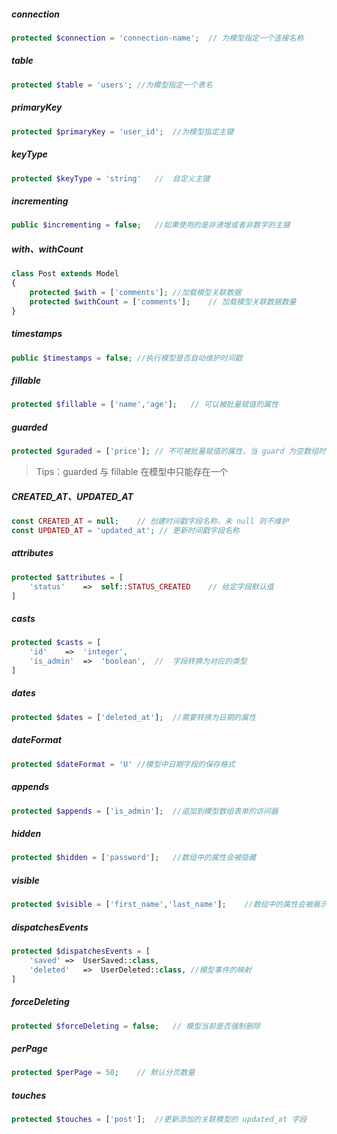 ##### connection

```php
protected $connection = 'connection-name';	// 为模型指定一个连接名称
```

##### table

```php
protected $table = 'users';	//为模型指定一个表名
```

##### primaryKey

```php
protected $primaryKey = 'user_id';	//为模型指定主键
```

##### keyType

```php
protected $keyType = 'string'	//	自定义主键
```

##### incrementing

```php
public $incrementing = false;	//如果使用的是非递增或者非数字的主键
```

##### with、withCount

```php
class Post extends Model
{
    protected $with = ['comments'];	//加载模型关联数据
    protected $withCount = ['comments'];	// 加载模型关联数据数量
}
```

##### timestamps

```php
public $timestamps = false;	//执行模型是否自动维护时间戳
```

##### fillable

```php
protected $fillable = ['name','age'];	// 可以被批量赋值的属性
```

##### guarded

```php
protected $guraded = ['price'];	// 不可被批量赋值的属性，当 guard 为空数组时，则都可以被批量赋值
```

> Tips：guarded 与 fillable 在模型中只能存在一个

##### CREATED_AT、UPDATED_AT

```php
const CREATED_AT = null;	// 创建时间戳字段名称，未 null 则不维护
const UPDATED_AT = 'updated_at'; // 更新时间戳字段名称
```

##### attributes

```php
protected $attributes = [
    'status'	=>	self::STATUS_CREATED	// 给定字段默认值
]
```

##### casts

```php
protected $casts = [
    'id'	=>	'integer',
    'is_admin'	=>	'boolean',	//	字段转换为对应的类型
]
```

##### dates

```php
protected $dates = ['deleted_at'];	//需要转换为日期的属性
```

##### dateFormat

```php
protected $dateFormat = 'U'	//模型中日期字段的保存格式
```

##### appends

```php
protected $appends = ['is_admin'];	//追加到模型数组表单的访问器
```

##### hidden

```php
protected $hidden = ['password'];	//数组中的属性会被隐藏
```

##### visible

```php
protected $visible = ['first_name','last_name'];	//数组中的属性会被展示
```

##### dispatchesEvents

```php
protected $dispatchesEvents = [
    'saved'	=>	UserSaved::class,
    'deleted'	=>	UserDeleted::class,	//模型事件的映射
]
```

##### forceDeleting

```php
protected $forceDeleting = false;	// 模型当前是否强制删除
```

##### perPage

```php
protected $perPage = 50;	// 默认分页数量
```

##### touches

```php
protected $touches = ['post'];	//更新添加的关联模型的 updated_at 字段
```




